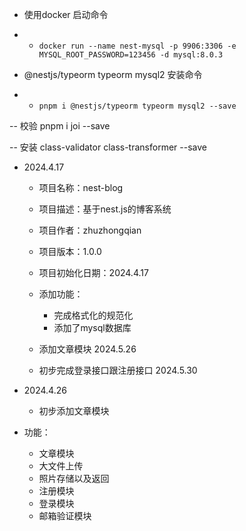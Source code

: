 - 使用docker 启动命令 
- - `docker run --name nest-mysql -p 9906:3306 -e MYSQL_ROOT_PASSWORD=123456 -d mysql:8.0.3`


-  @nestjs/typeorm typeorm mysql2 安装命令
- - `pnpm i @nestjs/typeorm typeorm mysql2 --save`

-- 校验 pnpm i joi --save

-- 安装 class-validator class-transformer --save


- 2024.4.17
  - 项目名称：nest-blog
  - 项目描述：基于nest.js的博客系统

  - 项目作者：zhuzhongqian

  - 项目版本：1.0.0

  - 项目初始化日期：2024.4.17
  
  - 添加功能：
    - 完成格式化的规范化
    - 添加了mysql数据库

  - 添加文章模块 2024.5.26
  - 初步完成登录接口跟注册接口 2024.5.30

- 2024.4.26
  - 初步添加文章模块

- 功能：
  - 文章模块
  - 大文件上传
  - 照片存储以及返回
  - 注册模块
  - 登录模块
  - 邮箱验证模块
